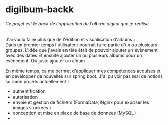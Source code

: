 # digilbum-backk

###### Ce projet est le back de l'application de l'album digital que je réalise
J'ai voulu faire plus que de l'édition et visualisation d'albums :  <br/>
Dans un premier temps l'utilisateur pourrait faire partie d'un ou plusieurs groupes.
L'idée que j'avais en tête était de pouvoir ajouter un évènement avec des dates
Et ensuite ajouter un ou plusieurs albums pour un évènement. Ou juste ajouter un album

En même temps, ça me permet d'appliquer mes compétences acquises et en
développer de nouvelles sur spring boot. 
J'ai pu voir pas mal de notions su rmon projets actuellement : 
- authentification
- autorisation
- envoie et gestion de fichiers (FormaData, Nginx pour exposer les images stockées )
- conception et mise en place de base de données (MySQL) 
- 


